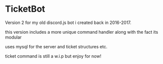 # TicketBot
Version 2 for my old discord.js bot i created back in 2016-2017.

this version includes a more unique command handler along with the fact its modular

uses mysql for the server and ticket structures etc.

ticket command is still a w.i.p but enjoy for now!
